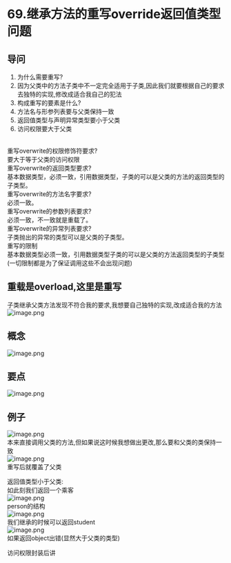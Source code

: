 # 69.继承方法的重写override返回值类型问题

<a name="9wzh8"></a>
## 导问
1. 为什么需要重写?
  1. 因为父类中的方法子类中不一定完全适用于子类,因此我们就要根据自己的要求去独特的实现,修改成适合我自己的犯法
2. 构成重写的要素是什么?
  1. 方法名与形参列表要与父类保持一致
  1. 返回值类型与声明异常类型要小于父类
  1. 访问权限要大于父类


<br />重写overwrite的权限修饰符要求?<br />要大于等于父类的访问权限<br />重写overwrite的返回类型要求?<br />基本数据类型，必须一致，引用数据类型，子类的可以是父类的方法的返回类型的子类型。<br />重写overwrite的方法名字要求?<br />必须一致。<br />重写overwrite的参数列表要求?<br />必须一致，不一致就是重载了。<br />重写overwrite的异常列表要求?<br />子类抛出的异常的类型可以是父类的子类型。<br />重写的限制<br />基本数据类型必须一致，引用数据类型子类的可以是父类的方法返回类型的子类型(一切限制都是为了保证调用这些不会出现问题)


<a name="92qGg"></a>
## 重载是overload,这里是重写
子类继承父类方法发现不符合我的要求,我想要自己独特的实现,改成适合我的方法<br />![image.png](https://cdn.nlark.com/yuque/0/2019/png/349894/1559354450826-5fcdc54f-a431-4184-83a7-4408a2ce88ba.png#align=left&display=inline&height=225&name=image.png&originHeight=225&originWidth=376&size=60660&status=done&width=376)
<a name="0Wfap"></a>
## 概念
![image.png](https://cdn.nlark.com/yuque/0/2019/png/349894/1559354472757-b4066fab-347b-4650-9478-6df4de83d303.png#align=left&display=inline&height=55&name=image.png&originHeight=55&originWidth=468&size=34218&status=done&width=468)

<a name="ZiCrg"></a>
## 要点
![image.png](https://cdn.nlark.com/yuque/0/2019/png/349894/1559354519646-c5330a1c-ff15-4585-878d-c4ec90edc0da.png#align=left&display=inline&height=122&name=image.png&originHeight=122&originWidth=358&size=51011&status=done&width=358)

<a name="6QlCh"></a>
## 例子
![image.png](https://cdn.nlark.com/yuque/0/2019/png/349894/1559354620149-ae7201df-1d87-4878-ab17-61350cf97513.png#align=left&display=inline&height=218&name=image.png&originHeight=218&originWidth=227&size=41673&status=done&width=227)<br />本来直接调用父类的方法,但如果说这时候我想做出更改,那么要和父类的类保持一致<br />![image.png](https://cdn.nlark.com/yuque/0/2019/png/349894/1559354697514-44666270-704a-4fe2-85f3-6ccd29a401c6.png#align=left&display=inline&height=218&name=image.png&originHeight=218&originWidth=264&size=54352&status=done&width=264)<br />重写后就覆盖了父类

返回值类型小于父类:<br />如此刻我们返回一个乘客<br />![image.png](https://cdn.nlark.com/yuque/0/2019/png/349894/1559354808601-f99edc8c-dc04-42a2-9d7e-495e124c5bbd.png#align=left&display=inline&height=164&name=image.png&originHeight=164&originWidth=201&size=28708&status=done&width=201)<br />person的结构<br />![image.png](https://cdn.nlark.com/yuque/0/2019/png/349894/1559354823699-744f3be9-bb4f-4f10-acb0-2f72f75b2928.png#align=left&display=inline&height=52&name=image.png&originHeight=52&originWidth=175&size=9394&status=done&width=175)<br />我们继承的时候可以返回student<br />![image.png](https://cdn.nlark.com/yuque/0/2019/png/349894/1559354848922-8c3a8bf8-2e04-4620-8407-d7cabfee0163.png#align=left&display=inline&height=113&name=image.png&originHeight=113&originWidth=288&size=29784&status=done&width=288)<br />如果返回object出错(显然大于父类的类型)

访问权限封装后讲


